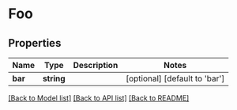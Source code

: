 # Foo

## Properties
Name | Type | Description | Notes
------------ | ------------- | ------------- | -------------
**bar** | **string** |  | [optional] [default to 'bar']

[[Back to Model list]](../README.md#documentation-for-models) [[Back to API list]](../README.md#documentation-for-api-endpoints) [[Back to README]](../README.md)



